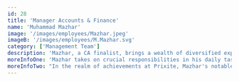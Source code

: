 ```yaml
---
id: 28
title: 'Manager Accounts & Finance'
name: 'Muhammad Mazhar'
image: '/images/employees/Mazhar.jpeg'
imageB: '/images/employees/M.Mazhar.svg'
category: ['Management Team']
description: 'Mazhar, a CA finalist, brings a wealth of diversified experience in Accounting, Finance, External audit, and Internal audit. When not immersed in the world of numbers, he enjoys playing cricket and delving into the realms of books. Cricket is what motivates and keeps him going! He aspires to qualify as a Chartered Accountant, adding another milestone to his accomplished journey. '
moreInfoOne: 'Mazhar takes on crucial responsibilities in his daily tasks, encompassing routine banking transactions, effective coordination with banks, bank reconciliation, and maintaining a comprehensive record of daily business activities. His commitment to excellence extends to undertaking significant tasks and projects, where Mazhar ensures full compliance with legal requirements, including tax and corporate regulations.'
moreInfoTwo: "In the realm of achievements at Prixite, Mazhar's notable contributions include the successful Implementation of financial processes in line with government requirements. His proactive approach to fulfilling legal compliance obligations demonstrates Mazhar's dedication to ensuring the regulatory soundness of Prixite's operations."
---
```

